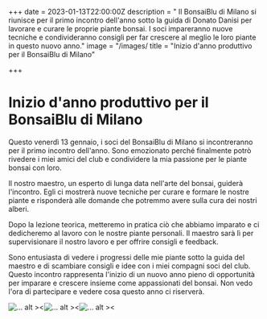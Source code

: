 +++
date = 2023-01-13T22:00:00Z
description = " Il BonsaiBlu di Milano si riunisce per il primo incontro dell'anno sotto la guida di Donato Danisi  per lavorare e curare le proprie piante bonsai. I soci impareranno nuove tecniche e condivideranno consigli per far crescere al meglio le loro piante in questo nuovo anno."
image = "/images/
title = "Inizio d'anno produttivo per il BonsaiBlu di Milano"

+++
# Inizio d'anno produttivo per il BonsaiBlu di Milano

Questo venerdì 13 gennaio, i soci del BonsaiBlu di Milano si incontreranno per il primo incontro dell'anno. Sono emozionato perché finalmente potrò rivedere i miei amici del club e condividere la mia passione per le piante bonsai con loro.

Il nostro maestro, un esperto di lunga data nell'arte del bonsai, guiderà l'incontro. Egli ci mostrerà nuove tecniche per curare e formare le nostre piante e risponderà alle domande che potremmo avere sulla cura dei nostri alberi.

Dopo la lezione teorica, metteremo in pratica ciò che abbiamo imparato e ci dedicheremo al lavoro con le nostre piante personali. Il maestro sarà lì per supervisionare il nostro lavoro e per offrire consigli e feedback.

Sono entusiasta di vedere i progressi delle mie piante sotto la guida del maestro e di scambiare consigli e idee con i miei compagni soci del club. Questo incontro rappresenta l'inizio di un nuovo anno pieno di opportunità per imparare e crescere insieme come appassionati del bonsai. Non vedo l'ora di partecipare e vedere cosa questo anno ci riserverà.

![... alt ><](/images/ "...")![... alt ><](/images/ "...")![... alt ><](/images/ "...")

